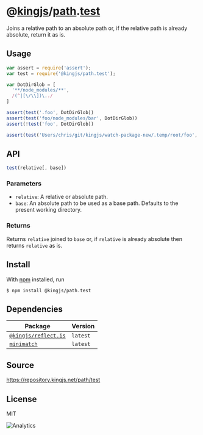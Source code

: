 # @[kingjs][@kingjs]/[path][ns0].[test][ns1]
Joins a relative path to an absolute path or, if the relative path is already absolute, return it as is.
## Usage
```js
var assert = require('assert');
var test = require('@kingjs/path.test');

var DotDirGlob = [
  '**/node_modules/**',
  /(^|[\/\\])\../
]

assert(test('.foo', DotDirGlob))
assert(test('foo/node_modules/bar', DotDirGlob))
assert(!test('foo', DotDirGlob))

assert(test('Users/chris/git/kingjs/watch-package-new/.temp/root/foo', ['**/foo']))

```

## API
```ts
test(relative[, base])
```

### Parameters
- `relative`: A relative or absolute path.
- `base`: An absolute path to be used as a base path. Defaults to the present working directory.
### Returns
Returns `relative` joined to `base` or, if `relative` is  already absolute then returns `relative` as is.


## Install
With [npm](https://npmjs.org/) installed, run
```
$ npm install @kingjs/path.test
```
## Dependencies
|Package|Version|
|---|---|
|[`@kingjs/reflect.is`](https://www.npmjs.com/package/@kingjs/reflect.is)|`latest`|
|[`minimatch`](https://www.npmjs.com/package/minimatch)|`latest`|
## Source
https://repository.kingjs.net/path/test
## License
MIT

![Analytics](https://analytics.kingjs.net/path/test)

[@kingjs]: https://www.npmjs.com/package/kingjs
[ns0]: https://www.npmjs.com/package/@kingjs/path
[ns1]: https://www.npmjs.com/package/@kingjs/path.test
